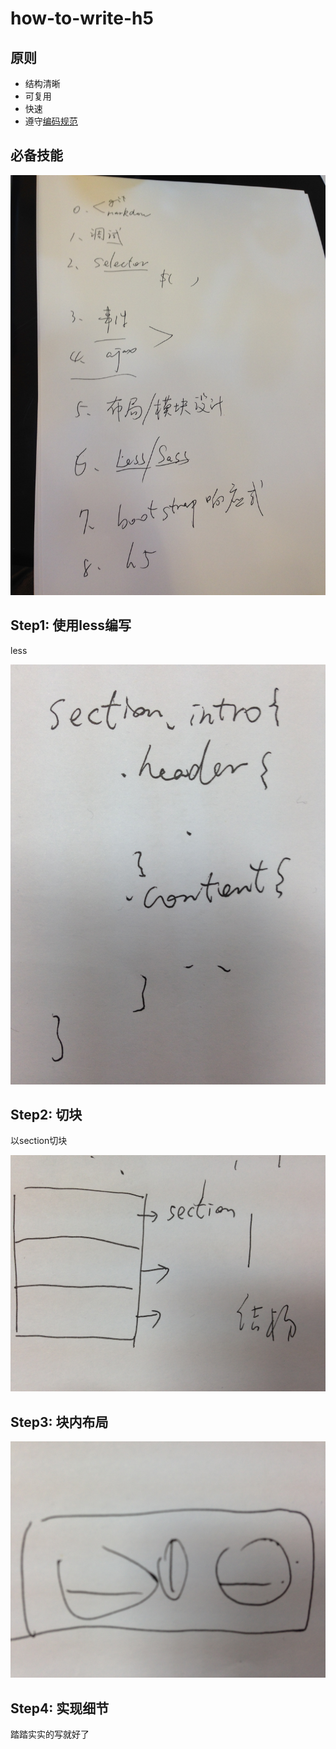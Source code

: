 # how-to-write-h5


## 原则

- 结构清晰
- 可复用
- 快速
- 遵守[编码规范](http://mdo.github.com/code-guide)

## 必备技能

![](img/1.jpg)

## Step1: 使用less编写

less

![](img/4.jpg)

## Step2: 切块

以section切块


![](img/2.jpg)

## Step3: 块内布局

![](img/3.jpg)

## Step4: 实现细节

踏踏实实的写就好了


